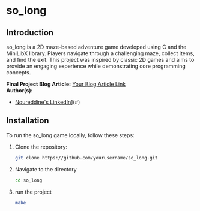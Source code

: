 # so_long

## Introduction
so_long is a 2D maze-based adventure game developed using C and the MiniLibX library.
Players navigate through a challenging maze, collect items, and find the exit.
This project was inspired by classic 2D games and aims to provide an engaging experience while demonstrating core programming concepts.

**Final Project Blog Article:** [Your Blog Article Link](#)  
**Author(s):**  
- [Noureddine's LinkedIn](https://www.linkedin.com/in/ettalha0x)](#)
## Installation
To run the so_long game locally, follow these steps:

1. Clone the repository:
   ```bash
   git clone https://github.com/yourusername/so_long.git
   ```
2. Navigate to the directory
   ```bash
   cd so_long
   ```
3. run the project
   ```bash
   make
   ```
